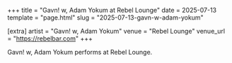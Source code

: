 +++
title = "Gavn! w, Adam Yokum at Rebel Lounge"
date = 2025-07-13
template = "page.html"
slug = "2025-07-13-gavn-w-adam-yokum"

[extra]
artist = "Gavn! w, Adam Yokum"
venue = "Rebel Lounge"
venue_url = "https://rebelbar.com"
+++

Gavn! w, Adam Yokum performs at Rebel Lounge.
